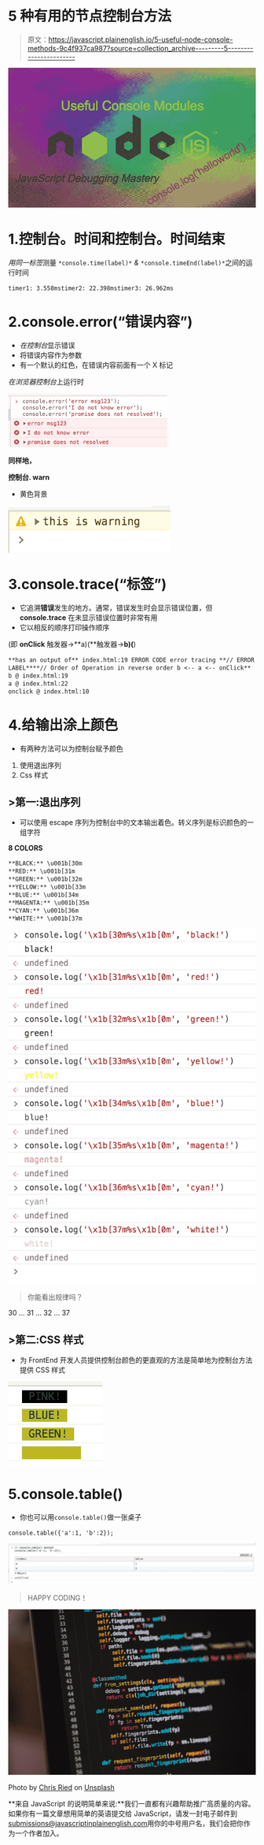 # 5 种有用的节点控制台方法

> 原文：<https://javascript.plainenglish.io/5-useful-node-console-methods-9c4f937ca987?source=collection_archive---------5----------------------->

![](img/547a5a2232266993f32e5722ee0a03ce.png)

# 1.控制台。时间和控制台。时间结束

*用同一标签*测量 `*console.time(label)*` *&* `*console.timeEnd(label)*`之间的运行时间

```
timer1: 3.558mstimer2: 22.398mstimer3: 26.962ms
```

# 2.console.error(“错误内容”)

*   *在控制台*显示错误
*   将错误内容作为参数
*   有一个默认的红色，在错误内容前面有一个 X 标记

*在浏览器控制台*上运行时

![](img/e21bbed05b174ebdc4041a1304dc9441.png)

**同样地，**

**控制台. warn**

*   黄色背景

![](img/98022a7b9ace5327327b9edf0d3ef8e2.png)

# 3.console.trace(“标签”)

*   它追溯**错误**发生的地方。通常，错误发生时会显示错误位置，但 **console.trace** 在未显示错误位置时非常有用
*   它以相反的顺序打印操作顺序

(即 **onClick** 触发器→**a)(**触发器→**b)(**)

```
**has an output of** index.html:19 ERROR CODE error tracing **// ERROR LABEL****// Order of Operation in reverse order b <-- a <-- onClick** b @ index.html:19 
a @ index.html:22
onclick @ index.html:10
```

# 4.给输出涂上颜色

*   有两种方法可以为控制台赋予颜色

1.  使用退出序列
2.  Css 样式

## >第一:退出序列

*   可以使用 escape 序列为控制台中的文本输出着色。转义序列是标识颜色的一组字符

**8 COLORS**

```
**BLACK:** \u001b[30m
**RED:** \u001b[31m
**GREEN:** \u001b[32m
**YELLOW:** \u001b[33m
**BLUE:** \u001b[34m
**MAGENTA:** \u001b[35m
**CYAN:** \u001b[36m
**WHITE:** \u001b[37m
```

![](img/ba320acc5d2593e4c237d6356db022a6.png)

> 你能看出规律吗？

30 … 31 … 32 … 37

## >第二:CSS 样式

*   为 FrontEnd 开发人员提供控制台颜色的更直观的方法是简单地为控制台方法提供 CSS 样式

![](img/7cf109f38ec43f2c08243e8fc881740b.png)

# 5.console.table()

*   你也可以用`console.table()`做一张桌子

```
console.table({'a':1, 'b':2});
```

![](img/747156e228e21272497959e21739ac74.png)

> HAPPY CODING！

![](img/8e5c563519c605f4d72399bf033095f1.png)

Photo by [Chris Ried](https://unsplash.com/@cdr6934?utm_source=medium&utm_medium=referral) on [Unsplash](https://unsplash.com?utm_source=medium&utm_medium=referral)

**来自 JavaScript 的说明简单来说:**我们一直都有兴趣帮助推广高质量的内容。如果你有一篇文章想用简单的英语提交给 JavaScript，请发一封电子邮件到[submissions@javascriptinplainenglish.com](mailto:submissions@javascriptinplainenglish.com)用你的中号用户名，我们会把你作为一个作者加入。
